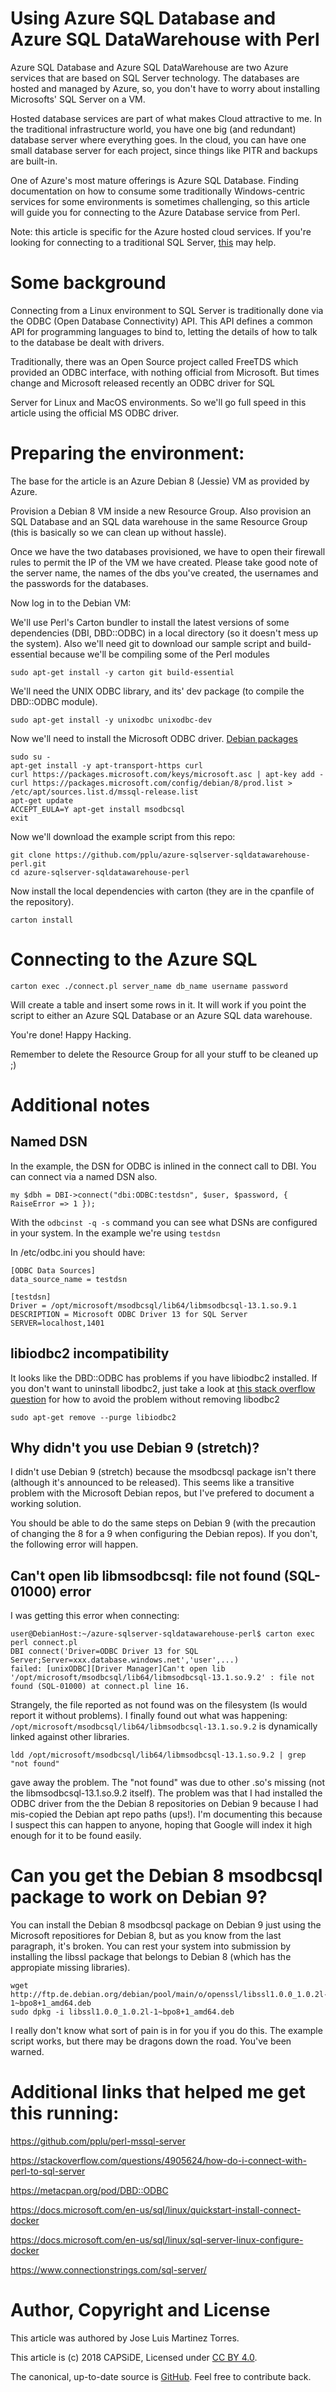 # Using Azure SQL Database and Azure SQL DataWarehouse with Perl

Azure SQL Database and Azure SQL DataWarehouse are two Azure services that are
based on SQL Server technology. The databases are hosted and managed by Azure, 
so, you don't have to worry about installing Microsofts' SQL Server on a VM.

Hosted database services are part of what makes Cloud attractive to me. In the
traditional infrastructure world, you have one big (and redundant) database server
where everything goes. In the cloud, you can have one small database server for each
project, since things like PITR and backups are built-in. 

One of Azure's most mature offerings is Azure SQL Database. Finding documentation
on how to consume some traditionally Windows-centric services for some environments
is sometimes challenging, so this article will guide you for connecting to the 
Azure Database service from Perl.

Note: this article is specific for the Azure hosted cloud services. If you're looking
for connecting to a traditional SQL Server, [this](https://github.com/pplu/perl-mssql-server)
may help.

# Some background

Connecting from a Linux environment to SQL Server is traditionally done via the ODBC (Open
Database Connectivity) API. This API defines a common API for programming languages to bind
to, letting the details of how to talk to the database be dealt with drivers. 

Traditionally, there was an Open Source project called FreeTDS which provided an ODBC interface, with nothing
official from Microsoft. But times change and Microsoft released recently an ODBC driver for SQL

Server for Linux and MacOS environments. So we'll go full speed in this article using the
official MS ODBC driver.

# Preparing the environment:

The base for the article is an Azure Debian 8 (Jessie) VM as provided by Azure. 

Provision a Debian 8 VM inside a new Resource Group. Also provision an SQL Database and an SQL data warehouse in
the same Resource Group (this is basically so we can clean up without hassle). 

Once we have the two databases provisioned, we have to open their firewall rules to permit the IP of the
VM we have created. Please take good note of the server name, the names of the dbs you've created,
the usernames and the passwords for the databases.

Now log in to the Debian VM:

We'll use Perl's Carton bundler to install the latest versions of some dependencies (DBI, DBD::ODBC) in a local directory (so it doesn't mess up the system). Also we'll need git to download our sample script and build-essential because we'll be compiling some of the Perl modules

```
sudo apt-get install -y carton git build-essential
```

We'll need the UNIX ODBC library, and its' dev package (to compile the DBD::ODBC module).
```
sudo apt-get install -y unixodbc unixodbc-dev
```

Now we'll need to install the Microsoft ODBC driver. [Debian packages](https://docs.microsoft.com/es-es/sql/connect/odbc/linux-mac/installing-the-microsoft-odbc-driver-for-sql-server)

```
sudo su -
apt-get install -y apt-transport-https curl
curl https://packages.microsoft.com/keys/microsoft.asc | apt-key add -
curl https://packages.microsoft.com/config/debian/8/prod.list > /etc/apt/sources.list.d/mssql-release.list
apt-get update
ACCEPT_EULA=Y apt-get install msodbcsql
exit
```

Now we'll download the example script from this repo:
```
git clone https://github.com/pplu/azure-sqlserver-sqldatawarehouse-perl.git
cd azure-sqlserver-sqldatawarehouse-perl
```
Now install the local dependencies with carton (they are in the cpanfile of the repository).
```
carton install
```

# Connecting to the Azure SQL

```
carton exec ./connect.pl server_name db_name username password
```
Will create a table and insert some rows in it. It will work if you point the script to either 
an Azure SQL Database or an Azure SQL data warehouse.

You're done! Happy Hacking.

Remember to delete the Resource Group for all your stuff to be cleaned up ;)

# Additional notes

## Named DSN

In the example, the DSN for ODBC is inlined in the connect call to DBI. You can connect via a named DSN also.

```
my $dbh = DBI->connect("dbi:ODBC:testdsn", $user, $password, { RaiseError => 1 });
```

With the `odbcinst -q -s` command you can see what DSNs are configured in your system. In the example we're using `testdsn`

In /etc/odbc.ini you should have:

```
[ODBC Data Sources]
data_source_name = testdsn

[testdsn]
Driver = /opt/microsoft/msodbcsql/lib64/libmsodbcsql-13.1.so.9.1
DESCRIPTION = Microsoft ODBC Driver 13 for SQL Server
SERVER=localhost,1401
```

## libiodbc2 incompatibility
 
It looks like the DBD::ODBC has problems if you have libiodbc2 installed.
If you don't want to uninstall libodbc2, just take a look at 
[this stack overflow question](https://stackoverflow.com/questions/11354288/undefined-symbol-sqlallochandle-using-perl-on-ubuntu) for how to avoid the problem without removing libodbc2

```
sudo apt-get remove --purge libiodbc2
```

## Why didn't you use Debian 9 (stretch)?

I didn't use Debian 9 (stretch) because the msodbcsql package isn't there (although it's
announced to be released). This seems like a transitive problem with the Microsoft Debian 
repos, but I've prefered to document a working solution. 

You should be able to do the same steps on Debian 9 (with the precaution of changing the 8 for a 9 when configuring the Debian repos).
If you don't, the following error will happen.


## Can't open lib libmsodbcsql: file not found (SQL-01000) error

I was getting this error when connecting:

```
user@DebianHost:~/azure-sqlserver-sqldatawarehouse-perl$ carton exec perl connect.pl
DBI connect('Driver=ODBC Driver 13 for SQL Server;Server=xxx.database.windows.net','user',...)
failed: [unixODBC][Driver Manager]Can't open lib '/opt/microsoft/msodbcsql/lib64/libmsodbcsql-13.1.so.9.2' : file not found (SQL-01000) at connect.pl line 16.
```

Strangely, the file reported as not found was on the filesystem (ls would report it without problems).
I finally found out what was happening: `/opt/microsoft/msodbcsql/lib64/libmsodbcsql-13.1.so.9.2` is 
dynamically linked against other libraries.

```
ldd /opt/microsoft/msodbcsql/lib64/libmsodbcsql-13.1.so.9.2 | grep "not found"
```

gave away the problem. The "not found" was due to other .so's missing (not the 
libmsodbcsql-13.1.so.9.2 itself). The problem was that I had installed the ODBC driver 
from the the Debian 8 repositories on Debian 9 because I had mis-copied the Debian 
apt repo paths (ups!). I'm documenting this because I suspect this can happen to anyone, 
hoping that Google will index it high enough for it to be found easily.

# Can you get the Debian 8 msodbcsql package to work on Debian 9?

You can install the Debian 8 msodbcsql package on Debian 9 just using the Microsoft repositiores
for Debian 8, but as you know from the last paragraph, it's broken.
You can rest your system into submission by installing the libssl package that belongs to Debian 8
(which has the appropiate missing libraries).

```
wget http://ftp.de.debian.org/debian/pool/main/o/openssl/libssl1.0.0_1.0.2l-1~bpo8+1_amd64.deb
sudo dpkg -i libssl1.0.0_1.0.2l-1~bpo8+1_amd64.deb
```

I really don't know what sort of pain is in for you if you do this. The example script works,
but there may be dragons down the road. You've been warned.

# Additional links that helped me get this running:

https://github.com/pplu/perl-mssql-server

https://stackoverflow.com/questions/4905624/how-do-i-connect-with-perl-to-sql-server

https://metacpan.org/pod/DBD::ODBC

https://docs.microsoft.com/en-us/sql/linux/quickstart-install-connect-docker

https://docs.microsoft.com/en-us/sql/linux/sql-server-linux-configure-docker

https://www.connectionstrings.com/sql-server/

# Author, Copyright and License

This article was authored by Jose Luis Martinez Torres.

This article is (c) 2018 CAPSiDE, Licensed under [CC BY 4.0](https://creativecommons.org/licenses/by/4.0/).

The canonical, up-to-date source is [GitHub](https://github.com/pplu/azure-sqlserver-sqldatawarehouse-perl). Feel free to contribute back.


